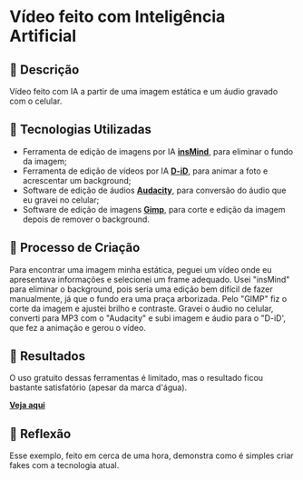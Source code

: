 # Vídeo feito com Inteligência Artificial

## 📒 Descrição
Vídeo feito com IA a partir de uma imagem estática e um áudio gravado com o celular.

## 🤖 Tecnologias Utilizadas
- Ferramenta de edição de imagens por IA **[insMind](https://www.insmind.com/)**, para eliminar o fundo da imagem;
- Ferramenta de edição de vídeos por IA **[D-iD](https://www.d-id.com/)**, para animar a foto e acrescentar um background;
- Software de edição de áudios **[Audacity](https://www.audacityteam.org/)**, para conversão do áudio que eu gravei no celular;
- Software de edição de imagens **[Gimp](https://www.gimp.org/)**, para corte e edição da imagem depois de remover o background.

## 🧐 Processo de Criação
Para encontrar uma imagem minha estática, peguei um vídeo onde eu apresentava informações e selecionei um frame adequado. Usei "insMind" para eliminar o background, pois seria uma edição bem difícil de fazer manualmente, já que o fundo era uma praça arborizada. Pelo "GIMP" fiz o corte da imagem e ajustei brilho e contraste. Gravei o áudio no celular, converti para MP3 com o "Audacity" e subi imagem e áudio para o "D-iD', que fez a animação e gerou o vídeo.

## 🚀 Resultados
O uso gratuito dessas ferramentas é limitado, mas o resultado ficou bastante satisfatório (apesar da marca d'água).

**[Veja aqui](https://drive.google.com/file/d/1NDyW0JQTdzxGPjmUY0vWpPd1V_lXNHhi/view?usp=sharing)**

## 💭 Reflexão
Esse exemplo, feito em cerca de uma hora, demonstra como é simples criar fakes com a tecnologia atual.
